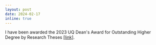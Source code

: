 ```yaml
---
layout: post
date: 2024-02-17
inline: true
---
```


I have been awarded the 2023 UQ Dean's Award for Outstanding Higher Degree by Research Theses [[link]](https://my.uq.edu.au/information-and-services/higher-degree-research/awards/deans-award-outstanding-hdr-theses).
